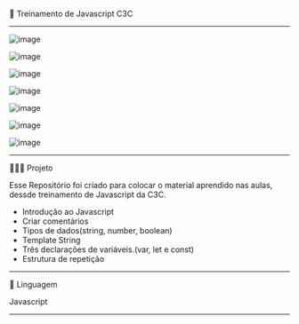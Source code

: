 🧩 Treinamento de Javascript C3C
********************************************************************************
![image](https://user-images.githubusercontent.com/72118415/187008636-fca7fe78-404d-496e-b929-491622753bc7.png)

![image](https://user-images.githubusercontent.com/72118415/187008657-bc3b2c18-d1cf-4fd9-a792-a13d41d54e6a.png)

![image](https://user-images.githubusercontent.com/72118415/187008750-52876844-d2d5-4ce0-9b80-df6a4d43685e.png)

![image](https://user-images.githubusercontent.com/72118415/187009302-bc467014-f8ac-43ba-8b77-f79ab4c65e01.png)

![image](https://user-images.githubusercontent.com/72118415/187009339-3099f486-ca86-4a21-b574-6b8d7f97180a.png)

![image](https://user-images.githubusercontent.com/72118415/187009604-99d70d78-a9bd-4559-8032-c144954783d5.png)

![image](https://user-images.githubusercontent.com/72118415/187009908-557da5a3-0634-4654-9cc5-6c03c7748bbd.png)

********************************************************************************
👩🏻‍💻 Projeto

Esse Repositório foi criado para colocar o material aprendido nas aulas, dessde 
treinamento de Javascript da C3C.

- Introdução ao Javascript
- Criar comentários 
- Tipos de dados(string, number, boolean)
- Template String
- Três declarações de variáveis.(var, let e const)
- Estrutura de repetição
*******************************************************************************
🚀 Linguagem 

Javascript

********************************************************************************

